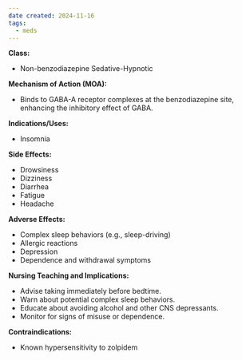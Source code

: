 ```yaml
---
date created: 2024-11-16
tags:
  - meds
---
```

**Class:**
- Non-benzodiazepine Sedative-Hypnotic

**Mechanism of Action (MOA):**
- Binds to GABA-A receptor complexes at the benzodiazepine site, enhancing the inhibitory effect of GABA.

**Indications/Uses:**
- Insomnia

**Side Effects:**
- Drowsiness
- Dizziness
- Diarrhea
- Fatigue
- Headache

**Adverse Effects:**
- Complex sleep behaviors (e.g., sleep-driving)
- Allergic reactions
- Depression
- Dependence and withdrawal symptoms

**Nursing Teaching and Implications:**
- Advise taking immediately before bedtime.
- Warn about potential complex sleep behaviors.
- Educate about avoiding alcohol and other CNS depressants.
- Monitor for signs of misuse or dependence.

**Contraindications:**
- Known hypersensitivity to zolpidem